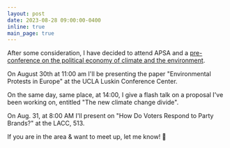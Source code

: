 ```yaml
---
layout: post
date: 2023-08-28 09:00:00-0400
inline: true
main_page: true
---
```


After some consideration, I have decided to attend APSA and a [pre-conference on the political economy of climate and the environment](https://pece.polisci.ucla.edu).

On August 30th at 11:00 am I'll be presenting the paper "Environmental Protests in Europe" at the UCLA Luskin Conference Center.

On the same day, same place, at 14:00, I give a flash talk on a proposal I've been working on, entitled "The new climate change divide".  

On Aug. 31, at 8:00 AM I'll present on "How Do Voters Respond to Party Brands?" at the LACC, 513.

If you are in the area & want to meet up, let me know! 👋
